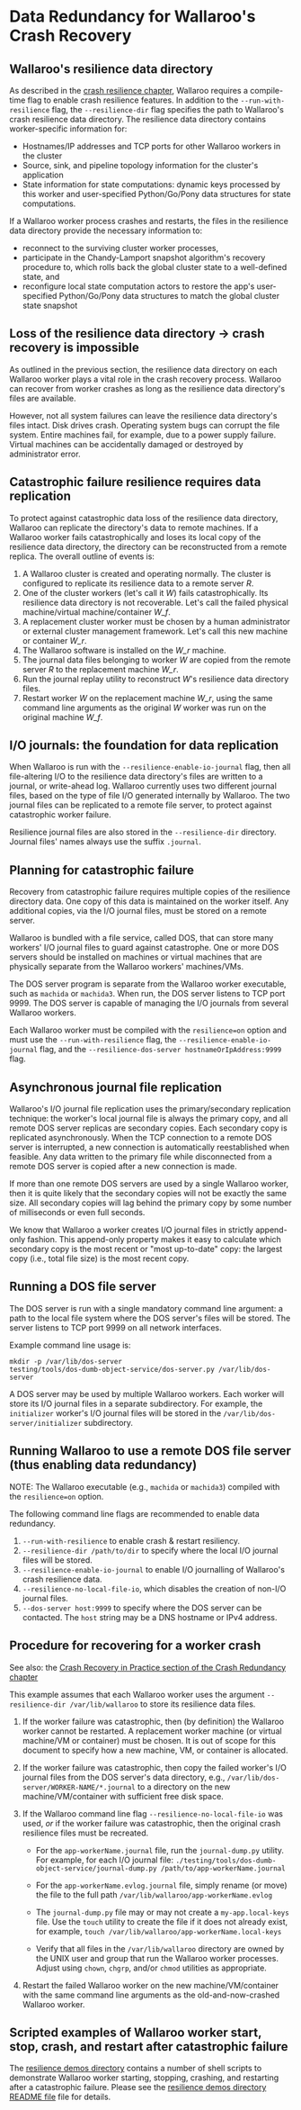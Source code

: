 # Data Redundancy for Wallaroo's Crash Recovery

## Wallaroo's resilience data directory

As described in the
[crash resilience chapter](/book/running-wallaroo/resilience-crash.html),
Wallaroo requires a compile-time flag to enable crash resilience
features.  In addition to the `--run-with-resilience` flag, the
`--resilience-dir` flag specifies the path to Wallaroo's crash
resilience data directory.  The resilience data directory contains
worker-specific information for:

* Hostnames/IP addresses and TCP ports for other Wallaroo workers in
  the cluster
* Source, sink, and pipeline topology information for the cluster's
  application
* State information for state computations: dynamic keys processed by
  this worker and user-specified Python/Go/Pony data structures
  for state computations.

If a Wallaroo worker process crashes and restarts, the files in the
resilience data directory provide the necessary information to:

* reconnect to the surviving cluster worker processes,
* participate in the Chandy-Lamport snapshot algorithm's recovery
  procedure to, which rolls back the global cluster state to a
  well-defined state, and
* reconfigure local state computation actors to restore the app's
  user-specified Python/Go/Pony data structures to match the global
  cluster state snapshot

## Loss of the resilience data directory -> crash recovery is impossible

As outlined in the previous section, the resilience data directory on
each Wallaroo worker plays a vital role in the crash recovery
process.  Wallaroo can recover from worker crashes as long as the
resilience data directory's files are available.

However, not all system failures can leave the resilience data
directory's files intact.  Disk drives crash.  Operating system bugs
can corrupt the file system.  Entire machines fail, for example, due
to a power supply failure.  Virtual machines can be accidentally
damaged or destroyed by administrator error.

## Catastrophic failure resilience requires data replication

To protect against catastrophic data loss of the resilience data
directory, Wallaroo can replicate the directory's data to remote
machines.  If a Wallaroo worker fails catastrophically and loses its
local copy of the resilience data directory, the directory can be
reconstructed from a remote replica.  The overall outline of events
is:

1. A Wallaroo cluster is created and operating normally.  The cluster
   is configured to replicate its resilience data to a remote server
   *R*.
2. One of the cluster workers (let's call it *W*) fails
   catastrophically.  Its resilience data directory is not
   recoverable.  Let's call the failed physical machine/virtual
   machine/container *W_f*.
3. A replacement cluster worker must be chosen by a human
   administrator or external cluster management framework.  Let's call
   this new machine or container *W_r*.
4. The Wallaroo software is installed on the *W_r* machine.
5. The journal data files belonging to worker *W* are copied from the
   remote server *R* to the replacement machine *W_r*.
6. Run the journal replay utility to reconstruct *W*'s resilience data
   directory files.
7. Restart worker *W* on the replacement machine *W_r*, using the same
   command line arguments as the original *W* worker was run on the
   original machine *W_f*.

## I/O journals: the foundation for data replication

When Wallaroo is run with the `--resilience-enable-io-journal` flag,
then all file-altering I/O to the resilience data directory's files
are written to a journal, or write-ahead log.  Wallaroo currently uses
two different journal files, based on the type of file I/O generated
internally by Wallaroo.  The two journal files can be replicated to a
remote file server, to protect against catastrophic worker failure.

Resilience journal files are also stored in the `--resilience-dir`
directory.  Journal files' names always use the suffix `.journal`.

## Planning for catastrophic failure

Recovery from catastrophic failure requires multiple copies of the
resilience directory data.  One copy of this data is maintained on the
worker itself.  Any additional copies, via the I/O journal files, must
be stored on a remote server.

Wallaroo is bundled with a file service, called DOS, that can store
many workers' I/O journal files to guard against catastrophe.  One or
more DOS servers should be installed on machines or virtual machines
that are physically separate from the Wallaroo workers' machines/VMs.

The DOS server program is separate from the Wallaroo worker
executable, such as `machida` or `machida3`.  When run, the DOS server
listens to TCP port 9999.  The DOS server is capable of managing the
I/O journals from several Wallaroo workers.

Each Wallaroo worker must be compiled with the `resilience=on` option
and must use the `--run-with-resilience` flag,
the `--resilience-enable-io-journal` flag, and the
`--resilience-dos-server hostnameOrIpAddress:9999` flag.

## Asynchronous journal file replication

Wallaroo's I/O journal file replication uses the primary/secondary
replication technique: the worker's local journal file is always the
primary copy, and all remote DOS server replicas are secondary copies.
Each secondary copy is replicated asynchronously.  When the TCP
connection to a remote DOS server is interrupted, a new connection is
automatically reestablished when feasible.  Any data written to the
primary file while disconnected from a remote DOS server is copied
after a new connection is made.

If more than one remote DOS servers are used by a single Wallaroo
worker, then it is quite likely that the secondary copies will not be
exactly the same size.  All secondary copies will lag behind the
primary copy by some number of milliseconds or even full seconds.

We know that Wallaroo a worker creates I/O journal files in strictly
append-only fashion.  This append-only property makes it easy to
calculate which secondary copy is the most recent or "most up-to-date"
copy: the largest copy (i.e., total file size) is the most recent
copy.

## Running a DOS file server

The DOS server is run with a single mandatory command line argument:
a path to the local file system where the DOS server's files will be
stored.  The server listens to TCP port 9999 on all network interfaces.

Example command line usage is:

    mkdir -p /var/lib/dos-server
    testing/tools/dos-dumb-object-service/dos-server.py /var/lib/dos-server

A DOS server may be used by multiple Wallaroo workers.  Each worker
will store its I/O journal files in a separate subdirectory.  For
example, the `initializer` worker's I/O journal files will be stored
in the `/var/lib/dos-server/initializer` subdirectory.

## Running Wallaroo to use a remote DOS file server (thus enabling data redundancy)

NOTE: The Wallaroo executable (e.g., `machida` or `machida3`) compiled
with the `resilience=on` option.

The following command line flags are recommended to enable data
redundancy.

1. `--run-with-resilience` to enable crash & restart resiliency.
2. `--resilience-dir /path/to/dir` to specify where the local I/O
   journal files will be stored.
3. `--resilience-enable-io-journal` to enable I/O journalling of
   Wallaroo's crash resilience data.
4. `--resilience-no-local-file-io`, which disables the creation of
   non-I/O journal files.
5. `--dos-server host:9999` to specify where the DOS server can be
   contacted.  The `host` string may be a DNS hostname or IPv4
   address.

## Procedure for recovering for a worker crash

See also: the
[Crash Recovery in Practice section of the Crash Redundancy chapter](/book/running-wallaroo/resilience-crash.md)

This example assumes that each Wallaroo worker uses the argument
`--resilience-dir /var/lib/wallaroo` to store its resilience data
files.

1. If the worker failure was catastrophic, then (by definition) the
   Wallaroo worker cannot be restarted.  A replacement worker machine
   (or virtual machine/VM or container) must be chosen.  It is out of
   scope for this document to specify how a new machine, VM, or
   container is allocated.

2. If the worker failure was catastrophic, then copy the failed
   worker's I/O journal files from the DOS server's data directory,
   e.g., `/var/lib/dos-server/WORKER-NAME/*.journal` to a directory on
   the new machine/VM/container with sufficient free disk space.

3. If the Wallaroo command line flag `--resilience-no-local-file-io`
   was used, *or* if the worker failure was catastrophic, then the
   original crash resilience files must be recreated.

   * For the `app-workerName.journal` file, run the `journal-dump.py`
   utility.  For example, for each I/O journal file:
   `./testing/tools/dos-dumb-object-service/journal-dump.py /path/to/app-workerName.journal`

   * For the `app-workerName.evlog.journal` file, simply rename (or
     move) the file to the full path
     `/var/lib/wallaroo/app-workerName.evlog`

   * The `journal-dump.py` file may or may not create a
     `my-app.local-keys` file.  Use the `touch` utility to create the
     file if it does not already exist, for example,
     `touch /var/lib/wallaroo/app-workerName.local-keys`

   * Verify that all files in the `/var/lib/wallaroo` directory are
     owned by the UNIX user and group that run the Wallaroo worker
     processes.  Adjust using `chown`, `chgrp`, and/or `chmod`
     utilities as appropriate.

4. Restart the failed Wallaroo worker on the new machine/VM/container
   with the same command line arguments as the old-and-now-crashed
   Wallaroo worker.

## Scripted examples of Wallaroo worker start, stop, crash, and restart after catastrophic failure

The
[resilience demos directory](https://github.com/WallarooLabs/wallaroo/tree/master/demos/resilience-demo)
contains a number of shell scripts to demonstrate Wallaroo worker
starting, stopping, crashing, and restarting after a catastrophic
failure.  Please see the
[resilience demos directory README file](https://github.com/WallarooLabs/wallaroo/tree/master/demos/resilience-demo/README.me)
file for details.
